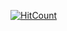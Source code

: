 [![HitCount](http://hits.dwyl.com/luriel-xyz/luriel-xyz.svg)](http://hits.dwyl.com/luriel-xyz/luriel-xyz)
